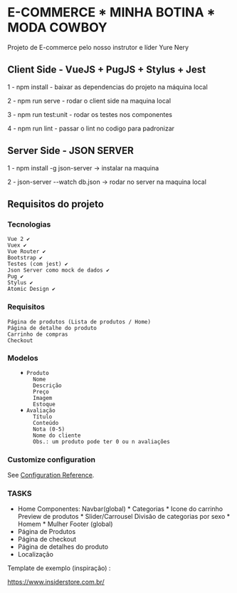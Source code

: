
# E-COMMERCE * MINHA BOTINA * MODA COWBOY

Projeto de E-commerce pelo nosso instrutor e líder Yure Nery

## Client Side - VueJS + PugJS + Stylus + Jest

1 - npm install - baixar as dependencias do projeto na máquina local

2 - npm run serve - rodar o client side na maquina local

3 - npm run test:unit - rodar os testes nos componentes

4 - npm run lint - passar o lint no codigo para padronizar

## Server Side - JSON SERVER

1 - npm install -g json-server -> instalar na maquina

2 - json-server --watch db.json -> rodar no server na maquina local

## Requisitos do projeto

### Tecnologias
    Vue 2 ✔
    Vuex ✔
    Vue Router ✔
    Bootstrap ✔
    Testes (com jest) ✔
    Json Server como mock de dados ✔
    Pug ✔
    Stylus ✔
    Atomic Design ✔

### Requisitos
    Página de produtos (Lista de produtos / Home)
    Página de detalhe do produto
    Carrinho de compras
    Checkout

### Modelos
        ♦ Produto
            Nome
            Descrição
            Preço
            Imagem
            Estoque
        ♦ Avaliação
            Título
            Conteúdo
            Nota (0-5)
            Nome do cliente
            Obs.: um produto pode ter 0 ou n avaliações

### Customize configuration
See [Configuration Reference](https://cli.vuejs.org/config/).

### TASKS 

* Home
    Componentes: 
        Navbar(global)
            * Categorias
            * Icone do carrinho
        Preview de produtos
            * Slider/Carrousel
        Divisão de categorias por sexo
            * Homem
            * Mulher
        Footer (global)
* Página de Produtos
* Página de checkout
* Página de detalhes do produto
* Localização

Template de exemplo (inspiração) :

https://www.insiderstore.com.br/